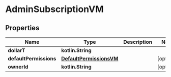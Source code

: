 
# AdminSubscriptionVM

## Properties
Name | Type | Description | Notes
------------ | ------------- | ------------- | -------------
**dollarT** | **kotlin.String** |  | 
**defaultPermissions** | [**DefaultPermissionsVM**](DefaultPermissionsVM.md) |  |  [optional]
**ownerId** | **kotlin.String** |  |  [optional]



